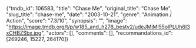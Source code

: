 {"tmdb_id": 106583, "title": "Chase Me", "original_title": "Chase Me", "slug_title": "chase-me", "date": "2003-10-21", "genre": "Animation / Action", "score": "7.3/10", "synopsis": "", "image": "https://image.tmdb.org/t/p/w185_and_h278_bestv2/udeJMjMl55olPLUh6I3xCHBZSbx.jpg", "actors": [], "comments": [], "recommandations_id": [269246, 15227, 264170]}